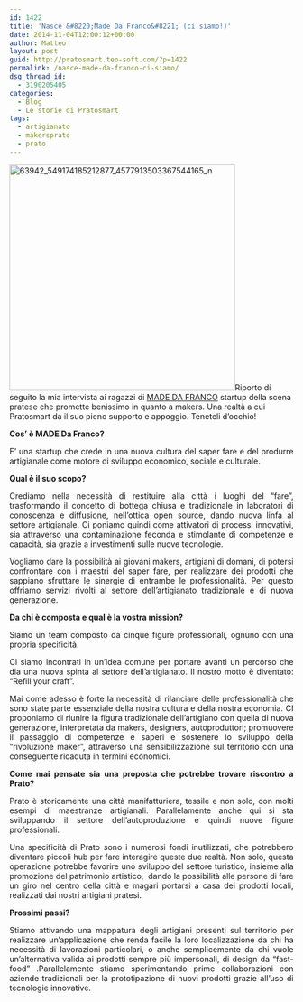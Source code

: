 ```yaml
---
id: 1422
title: 'Nasce &#8220;Made Da Franco&#8221; (ci siamo!)'
date: 2014-11-04T12:00:12+00:00
author: Matteo
layout: post
guid: http://pratosmart.teo-soft.com/?p=1422
permalink: /nasce-made-da-franco-ci-siamo/
dsq_thread_id:
  - 3190205405
categories:
  - Blog
  - Le storie di Pratosmart
tags:
  - artigianato
  - makersprato
  - prato
---
```

[<img class="alignleft size-full wp-image-1423" src="http://pratosmart.teo-soft.com/wp-content/uploads/2014/11/63942_549174185212877_4577913503367544165_n.jpg" alt="63942_549174185212877_4577913503367544165_n" width="400" height="400" srcset="http://pratosmart.teo-soft.com/wp-content/uploads/2014/11/63942_549174185212877_4577913503367544165_n-150x150.jpg 150w, http://pratosmart.teo-soft.com/wp-content/uploads/2014/11/63942_549174185212877_4577913503367544165_n-300x300.jpg 300w, http://pratosmart.teo-soft.com/wp-content/uploads/2014/11/63942_549174185212877_4577913503367544165_n-50x50.jpg 50w, http://pratosmart.teo-soft.com/wp-content/uploads/2014/11/63942_549174185212877_4577913503367544165_n.jpg 400w" sizes="(max-width: 400px) 100vw, 400px" />](http://pratosmart.teo-soft.com/wp-content/uploads/2014/11/63942_549174185212877_4577913503367544165_n.jpg)Riporto di seguito la mia intervista ai ragazzi di <a href="https://www.facebook.com/madedafranco?fref=photo" target="_blank">MADE DA FRANCO</a> startup della scena pratese che promette benissimo in quanto a makers. Una realtà a cui Pratosmart da il suo pieno supporto e appoggio. Teneteli d&#8217;occhio!

<p class="p1" style="text-align: justify;">
  <strong><span class="s1">Cos’ è MADE Da Franco?</span></strong>
</p>

<p class="p2" style="text-align: justify;">
  <span class="s1">E&#8217; una startup che crede in una nuova cultura del saper fare e del produrre artigianale come motore di sviluppo economico, sociale e culturale.</span>
</p>

<p class="p1" style="text-align: justify;">
  <strong><span class="s1">Qual è il suo scopo?</span></strong>
</p>

<p class="p2" style="text-align: justify;">
  <span class="s1">Crediamo nella necessità di restituire alla città i luoghi del “fare”, trasformando il concetto di bottega chiusa e tradizionale in laboratori di conoscenza e diffusione, nell’ottica open source, dando nuova linfa al settore artigianale. Ci poniamo quindi come attivatori di processi innovativi, sia attraverso una contaminazione feconda e stimolante di competenze e capacità, sia grazie a investimenti sulle nuove tecnologie. </span>
</p>

<p class="p2" style="text-align: justify;">
  <span class="s1">Vogliamo dare la possibilità ai giovani makers, artigiani di domani, di potersi confrontare con i maestri del saper fare, per realizzare dei prodotti che sappiano sfruttare le sinergie di entrambe le professionalità. Per questo offriamo servizi rivolti al settore dell&#8217;artigianato tradizionale e di nuova generazione.</span>
</p>

<p class="p1" style="text-align: justify;">
  <strong><span class="s1">Da chi è composta e qual è la vostra mission?</span></strong>
</p>

<p class="p2" style="text-align: justify;">
  <span class="s1">Siamo un team composto da cinque figure professionali, ognuno con una propria specificità.</span>
</p>

<p class="p2" style="text-align: justify;">
  <span class="s1">Ci siamo incontrati in un’idea comune per portare avanti un percorso che dia una nuova spinta al settore dell’artigianato. Il nostro motto è diventato: “Refill your craft”.</span>
</p>

<p class="p2" style="text-align: justify;">
  <span class="s1">Mai come adesso è forte la necessità di rilanciare delle professionalità che sono state parte essenziale della nostra cultura e della nostra economia. CI proponiamo di riunire la figura tradizionale dell’artigiano con quella di nuova generazione, interpretata da makers, designers, autoproduttori; promuovere il passaggio di competenze e saperi e sostenere lo sviluppo della “rivoluzione maker”, attraverso una sensibilizzazione sul territorio con una conseguente ricaduta in termini economici.</span>
</p>

<p class="p1" style="text-align: justify;">
  <strong><span class="s1">Come mai pensate sia una proposta che potrebbe trovare riscontro a Prato?</span></strong>
</p>

<p class="p2" style="text-align: justify;">
  <span class="s1">Prato è storicamente una città manifatturiera, tessile e non solo, con molti esempi di maestranze artigianali. Parallelamente anche qui si sta sviluppando il settore dell’autoproduzione e quindi nuove figure professionali. </span>
</p>

<p class="p2" style="text-align: justify;">
  <span class="s1">Una specificità di Prato sono i numerosi fondi inutilizzati, che potrebbero diventare piccoli hub per fare interagire queste due realtà. Non solo, questa operazione potrebbe favorire uno sviluppo del settore turistico, insieme alla promozione del patrimonio artistico,<span class="Apple-converted-space">  </span>dando la possibilità alle persone di fare un giro nel centro della città e magari portarsi a casa dei prodotti locali, realizzati dai nostri artigiani pratesi.</span>
</p>

<p class="p1" style="text-align: justify;">
  <strong><span class="s1">Prossimi passi?</span></strong>
</p>

<p class="p2" style="text-align: justify;">
  <span class="s1">Stiamo attivando una mappatura degli artigiani presenti sul territorio per realizzare un’applicazione che renda facile la loro localizzazione da chi ha necessità di lavorazioni particolari, o anche semplicemente da chi vuole un’alternativa valida ai prodotti sempre più impersonali, di design da “fast-food” .</span>Parallelamente stiamo sperimentando prime collaborazioni con aziende tradizionali per la prototipazione di nuovi prodotti grazie all’uso di tecnologie innovative.
</p>